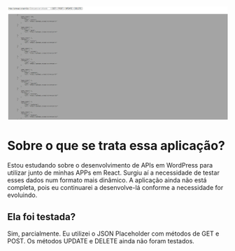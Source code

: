 ![Screenshot](screenshot.png)
# Sobre o que se trata essa aplicação?
Estou estudando sobre o desenvolvimento de APIs em WordPress para utilizar junto de minhas APPs em React. Surgiu aí a necessidade de testar esses dados num formato mais dinâmico.
A aplicação ainda não está completa, pois eu continuarei a desenvolve-lá conforme a necessidade for evoluindo. 

## Ela foi testada?
Sim, parcialmente. Eu utilizei o JSON Placeholder com métodos de GET e POST. Os métodos UPDATE e DELETE ainda não foram testados.